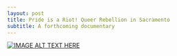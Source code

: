 ```yaml
---
layout: post
title: Pride is a Riot! Queer Rebellion in Sacramento
subtitle: A forthcoming documentary
---
```


[![IMAGE ALT TEXT HERE](https://img.youtu.be/YNzKfEEsmqk8/0.jpg)](https://youtu.be/YNzKfEEsmqk8)
